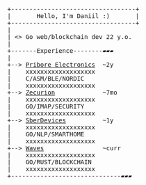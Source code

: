 <pre>
+----------------------------------+
|       Hello, I'm Daniil :)       |
+----------------------------------+
|
| <> Go web/blockchain dev 22 y.o.
|
+-------Experience--------▰▰▰
|
+--> <a href="https://www.facebook.com/priboreelectronics/">Pribore Electronics</a>  ~2y
|    xxxxxxxxxxxxxxxxxxx
|    C/ASM/BLE/NORDIC
|    xxxxxxxxxxxxxxxxxxx
+--> <a href="https://zecurion.ru/">Zecurion</a>             ~7mo
|    xxxxxxxxxxxxxxxxxxx
|    GO/IMAP/SECURITY
|    xxxxxxxxxxxxxxxxxxx
+--> <a href="https://sberdevices.ru/">SberDevices</a>          ~1y
|    xxxxxxxxxxxxxxxxxxx
|    GO/NLP/SMARTHOME
|    xxxxxxxxxxxxxxxxxxx
+--> <a href="https://waves.tech/">Waves</a>                ~curr
|    xxxxxxxxxxxxxxxxxxx
|    GO/RUST/BLOCKCHAIN
|    xxxxxxxxxxxxxxxxxxx
+------------------------------▰▰▰
</pre>

